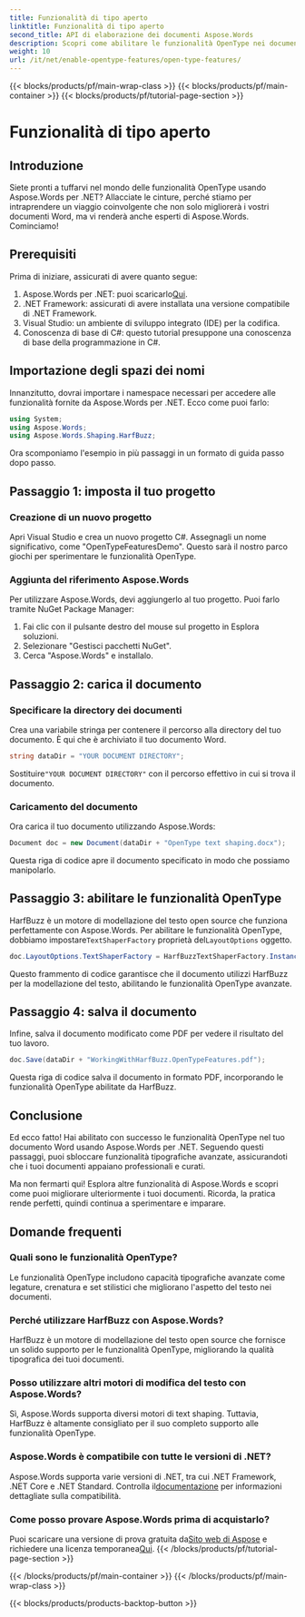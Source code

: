 ```yaml
---
title: Funzionalità di tipo aperto
linktitle: Funzionalità di tipo aperto
second_title: API di elaborazione dei documenti Aspose.Words
description: Scopri come abilitare le funzionalità OpenType nei documenti Word utilizzando Aspose.Words per .NET con questa guida dettagliata e passo dopo passo.
weight: 10
url: /it/net/enable-opentype-features/open-type-features/
---
```


{{< blocks/products/pf/main-wrap-class >}}
{{< blocks/products/pf/main-container >}}
{{< blocks/products/pf/tutorial-page-section >}}

# Funzionalità di tipo aperto

## Introduzione

Siete pronti a tuffarvi nel mondo delle funzionalità OpenType usando Aspose.Words per .NET? Allacciate le cinture, perché stiamo per intraprendere un viaggio coinvolgente che non solo migliorerà i vostri documenti Word, ma vi renderà anche esperti di Aspose.Words. Cominciamo!

## Prerequisiti

Prima di iniziare, assicurati di avere quanto segue:

1.  Aspose.Words per .NET: puoi scaricarlo[Qui](https://releases.aspose.com/words/net/).
2. .NET Framework: assicurati di avere installata una versione compatibile di .NET Framework.
3. Visual Studio: un ambiente di sviluppo integrato (IDE) per la codifica.
4. Conoscenza di base di C#: questo tutorial presuppone una conoscenza di base della programmazione in C#.

## Importazione degli spazi dei nomi

Innanzitutto, dovrai importare i namespace necessari per accedere alle funzionalità fornite da Aspose.Words per .NET. Ecco come puoi farlo:

```csharp
using System;
using Aspose.Words;
using Aspose.Words.Shaping.HarfBuzz;
```

Ora scomponiamo l'esempio in più passaggi in un formato di guida passo dopo passo.

## Passaggio 1: imposta il tuo progetto

### Creazione di un nuovo progetto

Apri Visual Studio e crea un nuovo progetto C#. Assegnagli un nome significativo, come "OpenTypeFeaturesDemo". Questo sarà il nostro parco giochi per sperimentare le funzionalità OpenType.

### Aggiunta del riferimento Aspose.Words

Per utilizzare Aspose.Words, devi aggiungerlo al tuo progetto. Puoi farlo tramite NuGet Package Manager:

1. Fai clic con il pulsante destro del mouse sul progetto in Esplora soluzioni.
2. Selezionare "Gestisci pacchetti NuGet".
3. Cerca "Aspose.Words" e installalo.

## Passaggio 2: carica il documento

### Specificare la directory dei documenti

Crea una variabile stringa per contenere il percorso alla directory del tuo documento. È qui che è archiviato il tuo documento Word.

```csharp
string dataDir = "YOUR DOCUMENT DIRECTORY";
```

 Sostituire`"YOUR DOCUMENT DIRECTORY"` con il percorso effettivo in cui si trova il documento.

### Caricamento del documento

Ora carica il tuo documento utilizzando Aspose.Words:

```csharp
Document doc = new Document(dataDir + "OpenType text shaping.docx");
```

Questa riga di codice apre il documento specificato in modo che possiamo manipolarlo.

## Passaggio 3: abilitare le funzionalità OpenType

 HarfBuzz è un motore di modellazione del testo open source che funziona perfettamente con Aspose.Words. Per abilitare le funzionalità OpenType, dobbiamo impostare`TextShaperFactory` proprietà del`LayoutOptions` oggetto.

```csharp
doc.LayoutOptions.TextShaperFactory = HarfBuzzTextShaperFactory.Instance;
```

Questo frammento di codice garantisce che il documento utilizzi HarfBuzz per la modellazione del testo, abilitando le funzionalità OpenType avanzate.

## Passaggio 4: salva il documento

Infine, salva il documento modificato come PDF per vedere il risultato del tuo lavoro.

```csharp
doc.Save(dataDir + "WorkingWithHarfBuzz.OpenTypeFeatures.pdf");
```

Questa riga di codice salva il documento in formato PDF, incorporando le funzionalità OpenType abilitate da HarfBuzz.

## Conclusione

Ed ecco fatto! Hai abilitato con successo le funzionalità OpenType nel tuo documento Word usando Aspose.Words per .NET. Seguendo questi passaggi, puoi sbloccare funzionalità tipografiche avanzate, assicurandoti che i tuoi documenti appaiano professionali e curati.

Ma non fermarti qui! Esplora altre funzionalità di Aspose.Words e scopri come puoi migliorare ulteriormente i tuoi documenti. Ricorda, la pratica rende perfetti, quindi continua a sperimentare e imparare.

## Domande frequenti

### Quali sono le funzionalità OpenType?
Le funzionalità OpenType includono capacità tipografiche avanzate come legature, crenatura e set stilistici che migliorano l'aspetto del testo nei documenti.

### Perché utilizzare HarfBuzz con Aspose.Words?
HarfBuzz è un motore di modellazione del testo open source che fornisce un solido supporto per le funzionalità OpenType, migliorando la qualità tipografica dei tuoi documenti.

### Posso utilizzare altri motori di modifica del testo con Aspose.Words?
Sì, Aspose.Words supporta diversi motori di text shaping. Tuttavia, HarfBuzz è altamente consigliato per il suo completo supporto alle funzionalità OpenType.

### Aspose.Words è compatibile con tutte le versioni di .NET?
 Aspose.Words supporta varie versioni di .NET, tra cui .NET Framework, .NET Core e .NET Standard. Controlla il[documentazione](https://reference.aspose.com/words/net/) per informazioni dettagliate sulla compatibilità.

### Come posso provare Aspose.Words prima di acquistarlo?
 Puoi scaricare una versione di prova gratuita da[Sito web di Aspose](https://releases.aspose.com/) e richiedere una licenza temporanea[Qui](https://purchase.aspose.com/temporary-license/).
{{< /blocks/products/pf/tutorial-page-section >}}

{{< /blocks/products/pf/main-container >}}
{{< /blocks/products/pf/main-wrap-class >}}

{{< blocks/products/products-backtop-button >}}
